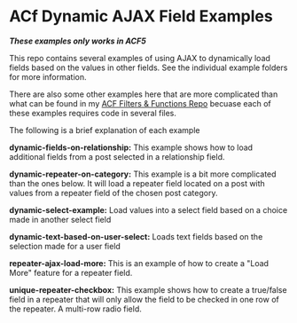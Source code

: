 # ACf Dynamic AJAX Field Examples

***These examples only works in ACF5***

This repo contains several examples of using AJAX to dynamically load fields based on the values
in other fields. See the individual example folders for more information.

There are also some other examples here that are more complicated than what can be found in my
[ACF Filters & Functions Repo](https://github.com/Hube2/acf-filters-and-functions) becuase each
of these examples requires code in several files.

The following is a brief explanation of each example

**dynamic-fields-on-relationship:** This example shows how to load additional fields from a post selected
in a relationship field.

**dynamic-repeater-on-category:** This example is a bit more complicated than the ones below. It will load a
repeater field located on a post with values from a repeater field of the chosen post category.

**dynamic-select-example:** Load values into a select field based on a choice made in another select field

**dynamic-text-based-on-user-select:** Loads text fields based on the selection made for a user field

**repeater-ajax-load-more:** This is an example of how to create a "Load More" feature for a repeater field.

**unique-repeater-checkbox:** This example shows how to create a true/false field in a repeater that will only 
allow the field to be checked in one row of the repeater. A multi-row radio field.


